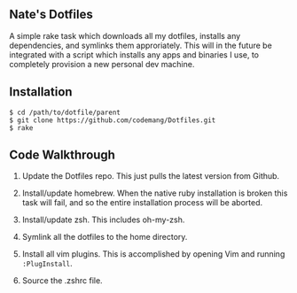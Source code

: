 Nate's Dotfiles
---------------

A simple rake task which downloads all my dotfiles, installs any dependencies, and symlinks them approriately. This will in the future be integrated with a script which installs any apps and binaries I use, to completely provision a new personal dev machine.

Installation
------------

```
$ cd /path/to/dotfile/parent
$ git clone https://github.com/codemang/Dotfiles.git
$ rake
```

Code Walkthrough
----------------

1) Update the Dotfiles repo. This just pulls the latest version from Github. 

2) Install/update homebrew. When the native ruby installation is broken this task will fail, and so the entire installation process will be aborted.

3) Install/update zsh. This includes oh-my-zsh.

4) Symlink all the dotfiles to the home directory.

5) Install all vim plugins. This is accomplished by opening Vim and running `:PlugInstall`.

6) Source the .zshrc file.

